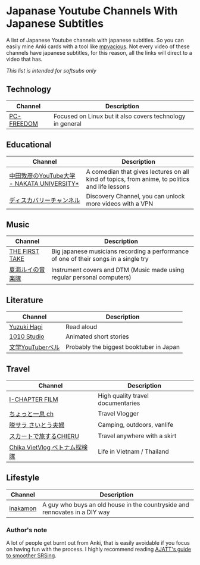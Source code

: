 # Japanase Youtube Channels With Japanese Subtitles
A list of Japanese Youtube channels with japanese subtitles. So you can easily mine Anki cards with a tool like [mpvacious](https://github.com/Ajatt-Tools/mpvacious).
Not every video of these channels have japanese subtitles, for this reason, all the links will direct to a video that has. 

*This list is intended for softsubs only*

## Technology

| Channel | Description   |
| ------------------------------------------------------------------ | --------------------------------------------------- |
| [PC-FREEDOM](https://www.youtube.com/watch?v=hNwAhPsin0I/)        | Focused on Linux but it also covers technology in general|


## Educational

| Channel | Description                                              |
| ------------------------------------------------------------------ | -------------------------------------------------------- |
| [中田敦彦のYouTube大学 - NAKATA UNIVERSITY*](https://www.youtube.com/watch?v=PXtRaM8sZRc)  | A comedian that gives lectures on all kind of topics, from anime, to politics and life lessons |
| [ディスカバリーチャンネル](https://www.youtube.com/watch?v=xR3WQvxikqA)  | Discovery Channel, you can unlock more videos with a VPN |


## Music
| Channel | Description      |
| ------------------------------------------------------------------ | -------------------------------------------------------- |
| [THE FIRST TAKE](https://www.youtube.com/watch?v=0mtHh0k6sVg)  | Big japanese musicians recording a performance of one of their songs in a single try | 
| [夏海ルイの音楽隊](https://www.youtube.com/watch?v=Mh_p3yMmt5k) | Instrument covers and DTM (Music made using regular personal computers) |

## Literature
| Channel | Description      |
| ------------------------------------------------------------------ | -------------------------------------------------------- |
| [Yuzuki Hagi](https://www.youtube.com/watch?v=C342-Uj5nQ0)  | Read aloud | 
| [1010 Studio](https://www.youtube.com/watch?v=OSkQy4EvRnE)  | Animated short stories | 
| [文学YouTuberベル](https://www.youtube.com/watch?v=6Y98pbths-U) | Probably the biggest booktuber in Japan |


## Travel
| Channel | Description      |
| --------------------------------------------------------------- | -------------------------------------------------------- |
| [I-CHAPTER FILM ](https://www.youtube.com/watch?v=6ySFvELmPHA)  | High quality travel documentaries | 
| [ちょっと一息 ch](https://www.youtube.com/watch?v=-6ALQf0ICpU) | Travel Vlogger |
| [脱サラ さいとう夫婦](https://www.youtube.com/watch?v=ymUhXb9-s9k) | Camping, outdoors, vanlife  |
| [スカートで旅するCHIERU](https://www.youtube.com/watch?v=hedmHpk5wQk) | Travel anywhere with a skirt |
| [Chika VietVlog ベトナム探検隊](https://www.youtube.com/watch?v=7HkiWBWdK_E) | Life in Vietnam / Thailand |

## Lifestyle
| Channel | Description      |
| --------------------------------------------------------------- | -------------------------------------------------------- |
| [inakamon](https://www.youtube.com/watch?v=CWOAPAx_XWE)  | A guy who buys an old house in the countryside and rennovates in a DIY way | 


### Author's note
A lot of people get burnt out from Anki, that is easily avoidable if you focus on having fun with the process. I highly recommend reading [AJATT's guide to smoother SRSing](http://www.alljapaneseallthetime.com/blog/secrets-to-smoother-srsing-part-1-the-srs-is-a-servant-not-a-master/).
